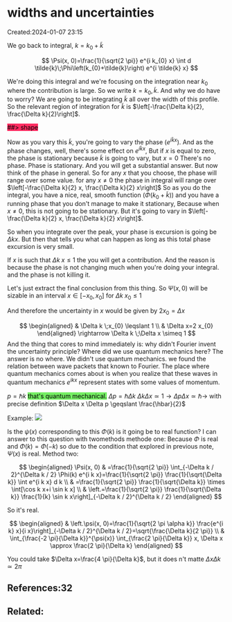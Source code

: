 # widths and uncertainties
Created:2024-01-07 23:15

We go back to integral, $k=k_{0}+\tilde{k}$

$$
\Psi(x, 0)=\frac{1}{\sqrt{2 \pi}} e^{i k_{0} x} \int d \tilde{k}\;\Phi\left(k_{0}+\tilde{k}\right) e^{i \tilde{k} x}
$$

We're doing this integral and we're focusing on the integration near $k_{0}$ where the contribution is large. So we write $k=k_{0}, \tilde{k}$. And why we do have to worry? We are going to be integrating $\tilde{k}$ all over the width of this profile. So the relevant region of integration for $\tilde{k}$ is $\left[-\frac{\Delta k}{2}, \frac{\Delta k}{2}\right]$.

<mark style="background: #FF2C61;">##> shape</mark>

Now as you vary this $\tilde{k}$, you're going to vary the phase $\left(e^{i \tilde{k} x}\right)$. And as the phase changes, well, there's some effect on $e^{i \tilde{k} x}$, But if $x$ is equal to zero, the phase is stationary because $\tilde{k}$ is going to vary, but $x=0$ There's no phase. Phase is stationary. And you will get a substantial answer.
But now think of the phase in general. So for any $x$ that you choose, the phase will range over some value.
for any $x \neq 0$ the phase in integral will range over $\left[-\frac{\Delta k}{2} x, \frac{\Delta k}{2} x\right]$
So as you do the integral, you have a nice, real, smooth function $(\Phi(k_0+\tilde{k}))$ and you have a running phase that you don't manage to make it stationary, Because when $x \neq 0$, this is not going to be stationary. But it's going to vary in $\left[-\frac{\Delta k}{2} x, \frac{\Delta k}{2} x\right]$.

So when you integrate over the peak, your phase is excursion is going be $\Delta kx$. But then that tells you what can happen as long as this total phase excursion is very small.

If $x$ is such that $\Delta k\;x\leqslant 1$ the you will get a contribution. And the reason is because the phase is not changing much when you're doing your integral. and the phase is not killing it.

Let's just extract the final conclusion from this thing. So $\Psi(x, 0)$ will be sizable in an interval $x \in\left[-x_{0}, x_{0}\right]$ for $\Delta k \;x_{0} \leqslant 1$

And therefore the uncertainty in $x$ would be given by $2 x_{0}=\Delta x$

$$
\begin{aligned}
& \Delta k \;x_{0} \leqslant 1 \\
& \Delta x=2 x_{0}
\end{aligned} \rightarrow \Delta k \;\Delta x \simeq 1
$$
And the thing that cores to mind immediately is: why didn't Fourier invent the uncertainty principle? Where did we use quantum mechanics here? The answer is no where. We didn't use quantum mechanics. we found the relation between wave packets that known to Fourier. The place where quantum mechanics comes about is when you realize that these waves in quantum mechanics $e^{i k x}$ represent states with some values of momentum.


$p=\hbar k$ <mark style="background: #2BE611A6;">that's quantum mechanical.</mark>
$\Delta p=\hbar \Delta k$
$\Delta k \Delta x \simeq 1$$\rightarrow \Delta p \Delta x \simeq \hbar \rightarrow$ with precise definition $\Delta x \Delta p \geqslant \frac{\hbar}{2}$

Example:
![](https://cdn.mathpix.com/cropped/2025_05_25_bd0e6128820210cf1785g-4.jpg?height=231&width=622&top_left_y=1305&top_left_x=627)

Is the $\psi(x)$ corresponding to this $\Phi(k)$ is it going be to real function? I can answer to this question with twomethods methode one: Because $\Phi$ is real and $\Phi(k)=\Phi(-k)$ so due to the condition that explored in previous note, $\Psi(x)$ is real. Method two:

$$
\begin{aligned}
\Psi(x, 0) & =\frac{1}{\sqrt{2 \pi}} \int_{-\Delta k / 2}^{\Delta k / 2} \Phi(k) e^{i k x}=\frac{1}{\sqrt{2 \pi}} \frac{1}{\sqrt{\Delta k}} \int e^{i k x} d k \\
& =\frac{1}{\sqrt{2 \pi}} \frac{1}{\sqrt{\Delta k}} \times \int[\cos k x+i \sin k x] \\
& \left.=\frac{1}{\sqrt{2 \pi}} \frac{1}{\sqrt{\Delta k}} \frac{1}{k} \sin k x\right]_{-\Delta k / 2}^{\Delta k / 2}
\end{aligned}
$$

So it's real.

$$
\begin{aligned}
& \left.\psi(x, 0)=\frac{1}{\sqrt{2 \pi \alpha k}} \frac{e^{i k} x}{i x}\right]_{-\Delta k / 2}^{\Delta k / 2}=\sqrt{\frac{\Delta k}{2 \pi}} \\
& \int_{\frac{-2 \pi}{\Delta k}}^{\psi(x)} \int_{\frac{2 \pi}{\Delta k}} x, \Delta x \approx \frac{2 \pi}{\Delta k}
\end{aligned}
$$

You could take $\Delta x=\frac{4 \pi}{\Delta k}$, but it does n't matte $\Delta x \Delta k \simeq 2 \pi$


## References:32

## Related:



